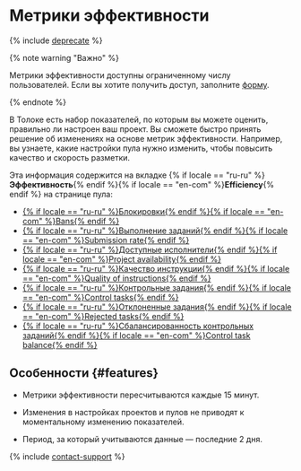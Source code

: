 # Метрики эффективности

{% include [deprecate](../../../_includes/deprecate.md) %}

{% note warning "Важно" %}

Метрики эффективности доступны ограниченному числу пользователей. Если вы хотите получить доступ, заполните [форму](https://toloka.ai/request-early-access/).

{% endnote %}

В Толоке есть набор показателей, по которым вы можете оценить, правильно ли настроен ваш проект. Вы сможете быстро принять решение об изменениях на основе метрик эффективности. Например, вы узнаете, какие настройки пула нужно изменить, чтобы повысить качество и скорость разметки.

Эта информация содержится на вкладке {% if locale == "ru-ru" %}**Эффективность**{% endif %}{% if locale == "en-com" %}**Efficiency**{% endif %} на странице пула:

- [{% if locale == "ru-ru" %}Блокировки{% endif %}{% if locale == "en-com" %}Bans{% endif %}](ban-rate.md)
- [{% if locale == "ru-ru" %}Выполнение заданий{% endif %}{% if locale == "en-com" %}Submission rate{% endif %}](submitting-tasks.md)
- [{% if locale == "ru-ru" %}Доступные исполнители{% endif %}{% if locale == "en-com" %}Project availability{% endif %}](available-performers.md)
- [{% if locale == "ru-ru" %}Качество инструкции{% endif %}{% if locale == "en-com" %}Quality of instructions{% endif %}](instruction-quality.md)<!-- - [{% if locale == "ru-ru" %}Качество интерфейса{% endif %}{% if locale == "en-com" %}Quality of interface{% endif %}](interface-quality.md) -->
- [{% if locale == "ru-ru" %}Контрольные задания{% endif %}{% if locale == "en-com" %}Control tasks{% endif %}](control-tasks-share.md)<!-- - [{% if locale == "ru-ru" %}Общение с исполнителями{% endif %}{% if locale == "en-com" %}Communication issues{% endif %}](communication.md) -->
- [{% if locale == "ru-ru" %}Отклоненные задания{% endif %}{% if locale == "en-com" %}Rejected tasks{% endif %}](rejected-tasks.md)
- [{% if locale == "ru-ru" %}Сбалансированность контрольных заданий{% endif %}{% if locale == "en-com" %}Control task balance{% endif %}](control-tasks-balance.md)

## Особенности {#features}

- Метрики эффективности пересчитываются каждые 15 минут.

- Изменения в настройках проектов и пулов не приводят к моментальному изменению показателей.

- Период, за который учитываются данные — последние 2 дня.

{% include [contact-support](../../_includes/contact-support-help.md) %}